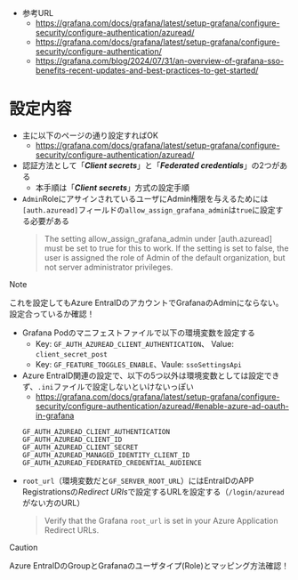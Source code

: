 - 参考URL
  - https://grafana.com/docs/grafana/latest/setup-grafana/configure-security/configure-authentication/azuread/
  - https://grafana.com/docs/grafana/latest/setup-grafana/configure-security/configure-authentication/
  - https://grafana.com/blog/2024/07/31/an-overview-of-grafana-sso-benefits-recent-updates-and-best-practices-to-get-started/

# 設定内容
- 主に以下のページの通り設定すればOK
  - https://grafana.com/docs/grafana/latest/setup-grafana/configure-security/configure-authentication/azuread/
- 認証方法として「__*Client secrets*__」と「__*Federated credentials*__」の2つがある
  - 本手順は「__*Client secrets*__」方式の設定手順
- `Admin`RoleにアサインされているユーザにAdmin権限を与えるためには`[auth.azuread]`フィールドの`allow_assign_grafana_admin`は`true`に設定する必要がある  
  > The setting allow_assign_grafana_admin under [auth.azuread] must be set to true for this to work. If the setting is set to false, the user is assigned the role of Admin of the default organization, but not server administrator privileges.
> [!NOTE]  
> これを設定してもAzure EntraIDのアカウントでGrafanaのAdminにならない。設定合っているか確認！

- Grafana Podのマニフェストファイルで以下の環境変数を設定する
  - Key: `GF_AUTH_AZUREAD_CLIENT_AUTHENTICATION`、 Value: `client_secret_post`
  - Key: `GF_FEATURE_TOGGLES_ENABLE`、Vaule: `ssoSettingsApi`
- Azure EntraID関連の設定で、以下の5つ以外は環境変数としては設定できず、`.ini`ファイルで設定しないといけないっぽい  
  - https://grafana.com/docs/grafana/latest/setup-grafana/configure-security/configure-authentication/azuread/#enable-azure-ad-oauth-in-grafana  
  ```
  GF_AUTH_AZUREAD_CLIENT_AUTHENTICATION
  GF_AUTH_AZUREAD_CLIENT_ID
  GF_AUTH_AZUREAD_CLIENT_SECRET
  GF_AUTH_AZUREAD_MANAGED_IDENTITY_CLIENT_ID
  GF_AUTH_AZUREAD_FEDERATED_CREDENTIAL_AUDIENCE
  ```
- `root_url`（環境変数だと`GF_SERVER_ROOT_URL`）にはEntraIDのAPP Registrationsの*Redirect URIs*で設定するURLを設定する（`/login/azuread`がない方のURL）  
  > Verify that the Grafana `root_url` is set in your Azure Application Redirect URLs.

> [!CAUTION]
> Azure EntraIDのGroupとGrafanaのユーザタイプ(Role)とマッピング方法確認！